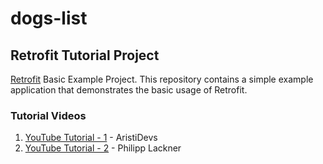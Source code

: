 # dogs-list

## Retrofit Tutorial Project

[Retrofit](https://square.github.io/retrofit/) Basic Example Project. This repository contains a simple example application that demonstrates the basic usage of Retrofit.

### Tutorial Videos

1. [YouTube Tutorial - 1](https://www.youtube.com/watch?v=aQP-mUGWh1U) - AristiDevs
2. [YouTube Tutorial - 2](https://www.youtube.com/watch?v=t6Sql3WMAnk) - Philipp Lackner

